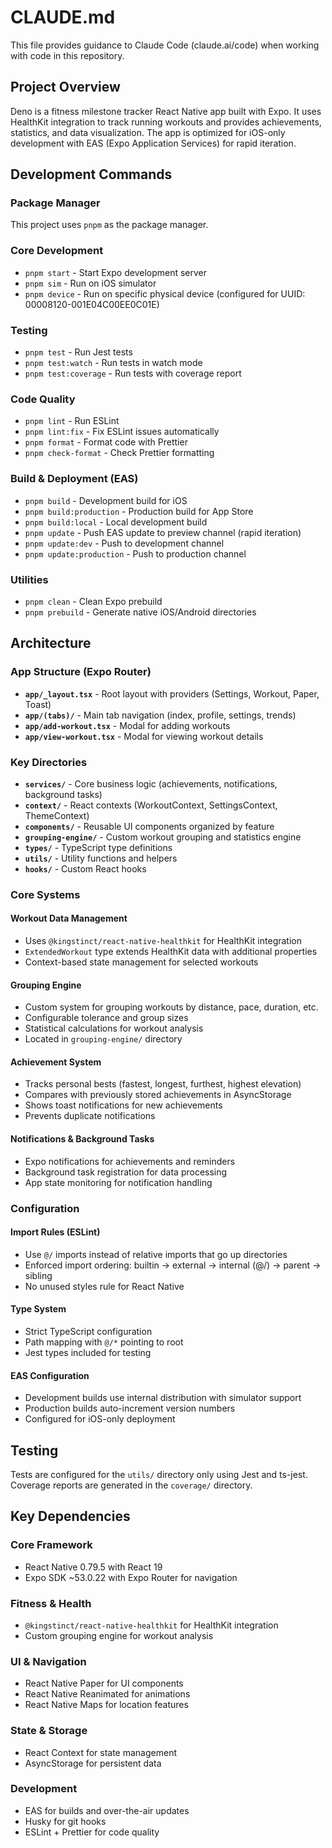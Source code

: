# CLAUDE.md

This file provides guidance to Claude Code (claude.ai/code) when working with code in this repository.

## Project Overview

Deno is a fitness milestone tracker React Native app built with Expo. It uses HealthKit integration to track running workouts and provides achievements, statistics, and data visualization. The app is optimized for iOS-only development with EAS (Expo Application Services) for rapid iteration.

## Development Commands

### Package Manager

This project uses `pnpm` as the package manager.

### Core Development

- `pnpm start` - Start Expo development server
- `pnpm sim` - Run on iOS simulator
- `pnpm device` - Run on specific physical device (configured for UUID: 00008120-001E04C00EE0C01E)

### Testing

- `pnpm test` - Run Jest tests
- `pnpm test:watch` - Run tests in watch mode
- `pnpm test:coverage` - Run tests with coverage report

### Code Quality

- `pnpm lint` - Run ESLint
- `pnpm lint:fix` - Fix ESLint issues automatically
- `pnpm format` - Format code with Prettier
- `pnpm check-format` - Check Prettier formatting

### Build & Deployment (EAS)

- `pnpm build` - Development build for iOS
- `pnpm build:production` - Production build for App Store
- `pnpm build:local` - Local development build
- `pnpm update` - Push EAS update to preview channel (rapid iteration)
- `pnpm update:dev` - Push to development channel
- `pnpm update:production` - Push to production channel

### Utilities

- `pnpm clean` - Clean Expo prebuild
- `pnpm prebuild` - Generate native iOS/Android directories

## Architecture

### App Structure (Expo Router)

- **`app/_layout.tsx`** - Root layout with providers (Settings, Workout, Paper, Toast)
- **`app/(tabs)/`** - Main tab navigation (index, profile, settings, trends)
- **`app/add-workout.tsx`** - Modal for adding workouts
- **`app/view-workout.tsx`** - Modal for viewing workout details

### Key Directories

- **`services/`** - Core business logic (achievements, notifications, background tasks)
- **`context/`** - React contexts (WorkoutContext, SettingsContext, ThemeContext)
- **`components/`** - Reusable UI components organized by feature
- **`grouping-engine/`** - Custom workout grouping and statistics engine
- **`types/`** - TypeScript type definitions
- **`utils/`** - Utility functions and helpers
- **`hooks/`** - Custom React hooks

### Core Systems

#### Workout Data Management

- Uses `@kingstinct/react-native-healthkit` for HealthKit integration
- `ExtendedWorkout` type extends HealthKit data with additional properties
- Context-based state management for selected workouts

#### Grouping Engine

- Custom system for grouping workouts by distance, pace, duration, etc.
- Configurable tolerance and group sizes
- Statistical calculations for workout analysis
- Located in `grouping-engine/` directory

#### Achievement System

- Tracks personal bests (fastest, longest, furthest, highest elevation)
- Compares with previously stored achievements in AsyncStorage
- Shows toast notifications for new achievements
- Prevents duplicate notifications

#### Notifications & Background Tasks

- Expo notifications for achievements and reminders
- Background task registration for data processing
- App state monitoring for notification handling

### Configuration

#### Import Rules (ESLint)

- Use `@/` imports instead of relative imports that go up directories
- Enforced import ordering: builtin → external → internal (@/) → parent → sibling
- No unused styles rule for React Native

#### Type System

- Strict TypeScript configuration
- Path mapping with `@/*` pointing to root
- Jest types included for testing

#### EAS Configuration

- Development builds use internal distribution with simulator support
- Production builds auto-increment version numbers
- Configured for iOS-only deployment

## Testing

Tests are configured for the `utils/` directory only using Jest and ts-jest. Coverage reports are generated in the `coverage/` directory.

## Key Dependencies

### Core Framework

- React Native 0.79.5 with React 19
- Expo SDK ~53.0.22 with Expo Router for navigation

### Fitness & Health

- `@kingstinct/react-native-healthkit` for HealthKit integration
- Custom grouping engine for workout analysis

### UI & Navigation

- React Native Paper for UI components
- React Native Reanimated for animations
- React Native Maps for location features

### State & Storage

- React Context for state management
- AsyncStorage for persistent data

### Development

- EAS for builds and over-the-air updates
- Husky for git hooks
- ESLint + Prettier for code quality
